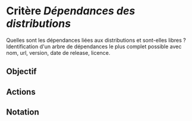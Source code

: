 # Critère *Dépendances des distributions*
Quelles sont les dépendances liées aux distributions et sont-elles libres ? Identification d'un arbre de dépendances le plus complet possible avec nom, url, version, date de release, licence.

## Objectif


## Actions


## Notation